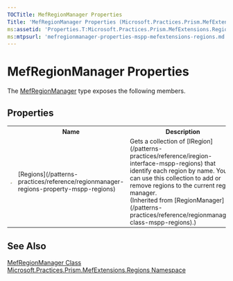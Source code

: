 ```yaml
---
TOCTitle: MefRegionManager Properties
Title: 'MefRegionManager Properties (Microsoft.Practices.Prism.MefExtensions.Regions)'
ms:assetid: 'Properties.T:Microsoft.Practices.Prism.MefExtensions.Regions.MefRegionManager'
ms:mtpsurl: 'mefregionmanager-properties-mspp-mefextensions-regions.md'
---
```


# MefRegionManager Properties

The [MefRegionManager](/patterns-practices/reference/mefregionmanager-class-mspp-mefextensions-regions) type exposes the following members.

## Properties

<table>
<colgroup>
<col width="20%" />
<col width="40%" />
<col width="40%" />
</colgroup>

<tbody>
<tr>
<th>
							&nbsp;
						</th>
<th>Name</th>
<th>Description</th>
</tr>
<tr>
<td>

![Public property](/patterns-practices/reference/images/pubproperty.gif)
</td>
<td>
[Regions](/patterns-practices/reference/regionmanager-regions-property-mspp-regions)
</td>
<td>
<div>
Gets a collection of [IRegion](/patterns-practices/reference/iregion-interface-mspp-regions) that identify each region by name. You can use this collection to add or remove regions to the current region manager.
</div> (Inherited from [RegionManager](/patterns-practices/reference/regionmanager-class-mspp-regions).)</td>
</tr>
</tbody>
</table>

## See Also

[MefRegionManager Class](/patterns-practices/reference/mefregionmanager-class-mspp-mefextensions-regions)  
[Microsoft.Practices.Prism.MefExtensions.Regions Namespace](/patterns-practices/reference/mspp-mefextensions-regions-namespace)  